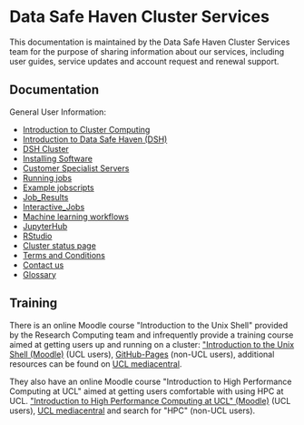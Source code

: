# Data Safe Haven Cluster Services

This documentation is maintained by the Data Safe Haven Cluster Services team for the purpose of sharing information about our services, including user guides, service updates and account request and renewal support.

## Documentation

General User Information:

- [Introduction to Cluster Computing](1-Cluster_Computing.md)
- [Introduction to Data Safe Haven (DSH)](2-DSH_Intro.md)
- [DSH Cluster](3-DSH_Cluster.md)
- [Installing Software](3.1-Installing_Software.md)
- [Customer Specialist Servers](3.2-Customer_Specialist_Servers.md)
- [Running jobs](3.3-Running_jobs.md)
- [Example jobscripts](3.4-Example_Jobscripts.md)
- [Job_Results](3.5-Job_Results.md)
- [Interactive_Jobs](3.6-Interactive_Jobs.md)
- [Machine learning workflows](3.7-ML_workflows.md)
- [JupyterHub](4-JupyterHub.md)
- [RStudio](5-RStudio.md)
- [Cluster status page](6-Cluster_status_page.md)
- [Terms and Conditions](7-Terms_and_Conditions.md)
- [Contact us](8-Contact_Us.md)
- [Glossary](9-Glossary.md)

## Training

There is an online Moodle course "Introduction to the Unix Shell" provided by the Research Computing team and
infrequently provide a training course aimed at getting users up and running on a cluster: ["Introduction to the Unix Shell (Moodle)](https://moodle.ucl.ac.uk/course/view.php?id=12953) (UCL users), [GitHub-Pages](http://rits.github-pages.ucl.ac.uk/intro-unix-shell/index.html) (non-UCL users), additional resources can be found on [UCL mediacentral](https://mediacentral.ucl.ac.uk).

They also have an online Moodle course "Introduction to High Performance Computing at UCL" aimed at 
getting users comfortable with using HPC at UCL. ["Introduction to High Performance Computing at UCL" (Moodle)](https://moodle.ucl.ac.uk/course/view.php?id=33216) 
(UCL users), [UCL mediacentral](https://mediacentral.ucl.ac.uk) and search for "HPC" (non-UCL users). 



